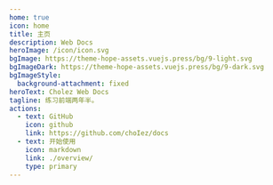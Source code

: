 ```yaml
---
home: true
icon: home
title: 主页
description: Web Docs
heroImage: /icon/icon.svg
bgImage: https://theme-hope-assets.vuejs.press/bg/9-light.svg
bgImageDark: https://theme-hope-assets.vuejs.press/bg/9-dark.svg
bgImageStyle:
  background-attachment: fixed
heroText: Cholez Web Docs
tagline: 练习前端两年半。
actions:
  - text: GitHub
    icon: github
    link: https://github.com/choIez/docs
  - text: 开始使用
    icon: markdown
    link: ./overview/
    type: primary
---
```

